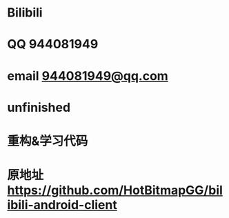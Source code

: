 # Bilibili
# QQ 944081949
# email 944081949@qq.com
# unfinished
# 重构&学习代码
# 原地址 https://github.com/HotBitmapGG/bilibili-android-client